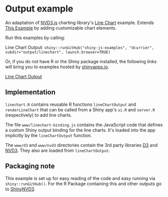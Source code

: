 # Output example

An adaptation of [NVD3.js](http://nv3d.org/) charting library's [Line Chart](http://nvd3.org/ghpages/line.html) example. Extends [This Example](http://github.com/jcheng5/shiny-js-examples) by adding customizable chart elements.

Run this examples by calling:

Line Chart Output:
`shiny::runGitHub("shiny-js-examples", "dcurrier", subdir="output/linechart", launch.browser=TRUE)`

Or, if you do not have R or the Shiny package installed, the following links will bring you to examples hosted by [shinyapps.io](http://www.shinyapps.io).

[Line Chart Output](http://dcurrier.shinyapps.io/shiny-js-linechart)


## Implementation

`linechart.R` contains reusable R functions `lineChartOutput` and `renderLineChart` that can be called from a Shiny app's `ui.R` and `server.R` (respectively) to add line charts.

The file `www/linechart-binding.js` contains the JavaScript code that defines a custom Shiny output binding for the line charts. It's loaded into the app implicitly by the `lineChartOutput` function.

The `www/d3` and `www/nvd3` directories contain the 3rd party libraries [D3](http://d3js.org/) and [NVD3](http://nvd3.org/). They also are loaded from `lineChartOutput`.


## Packaging note

This example is set up for easy reading of the code and easy running via `shiny::runGitHub()`.  For the R Package containing this and other outputs go to [ShinyNVD3](http://github.com/dcurrier/ShinyNVD3).
